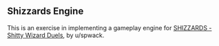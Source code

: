## Shizzards Engine

This is an exercise in implementing a gameplay engine for 
[SHIZZARDS - Shitty Wizard Duels](shizzards), by u/spwack.

[shizzards]: https://slightadjustments.blogspot.com/2021/04/shizzards-shitty-wizard-duels.html

